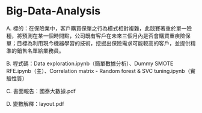 # Big-Data-Analysis
A. 標的：在保險業中，客戶購買保單之行為模式相對複雜，此競賽著重於單一險種，將預測在某一個時間點，公司既有客戶在未來三個月內是否會購買重疾險保單；目標為利用現今機器學習的技術，挖掘出保險需求可能較高的客戶，並提供精準的銷售名單給業務員。

B. 程式碼：Data exploration.ipynb（簡單數據分析）、Dummy SMOTE RFE.ipynb（主）、Correlation matrix - Random forest & SVC tuning.ipynb（實驗性質）

C. 書面報告：國泰大數據.pdf

D. 變數解釋：layout.pdf
